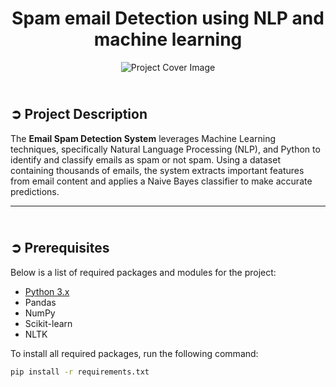 <!-- PROJECT TITLE -->
<h1 align="center">Spam email Detection using NLP and machine learning</h1>

<!-- HEADER -->
<p align="center">
  <img src="Images/Email_Spam_Detection_Cover.png" alt="Project Cover Image"/>
</p>

<!-- PROJECT DESCRIPTION -->
## <br>**➲ Project Description**
The **Email Spam Detection System** leverages Machine Learning techniques, specifically Natural Language Processing (NLP), and Python to identify and classify emails as spam or not spam. Using a dataset containing thousands of emails, the system extracts important features from email content and applies a Naive Bayes classifier to make accurate predictions.

---

<!-- PREREQUISITES -->
## <br>**➲ Prerequisites**
Below is a list of required packages and modules for the project:  
* [Python 3.x](https://www.python.org/downloads/)
* Pandas  
* NumPy  
* Scikit-learn  
* NLTK  

To install all required packages, run the following command:
```sh
pip install -r requirements.txt
